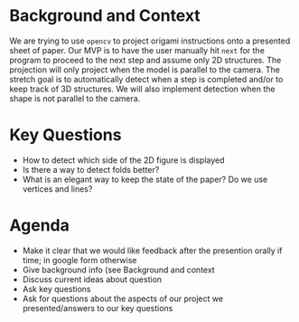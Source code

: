 # Background and Context
We are trying to use `opencv` to project origami instructions onto a presented sheet of paper.
Our MVP is to have the user manually hit `next` for the program to proceed to the next step and assume only 2D structures.
The projection will only project when the model is parallel to the camera.
The stretch goal is to automatically detect when a step is completed and/or to keep track of 3D structures.
We will also implement detection when the shape is not parallel to the camera.

# Key Questions
- How to detect which side of the 2D figure is displayed
- Is there a way to detect folds better?
- What is an elegant way to keep the state of the paper? Do we use vertices and lines?

# Agenda
- Make it clear that we would like feedback after the presention orally if time; in google form otherwise 
- Give background info (see Background and context
- Discuss current ideas about question
- Ask key questions
- Ask for questions about the aspects of our project we presented/answers to our key questions
